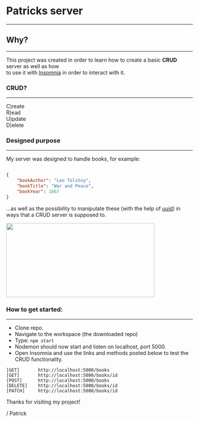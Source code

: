 # Patricks server
---
## Why?  
---
This project was created in order to learn how to create a basic **CRUD** server as well as how    
to use it with [Insomnia](https://insomnia.rest/) in order to interact with it.

### CRUD?  
---
C)reate  
R)ead  
U)pdate  
D)elete

### Designed purpose  
---
My server was designed to handle books, for example: 

```json  

{  
    "bookAuthor": "Leo Tolstoy",
    "bookTitle": "War and Peace",
    "bookYear": 1867
}  

```

...as well as the possibility to manipulate these (with the help of [uuid](https://www.npmjs.com/package/uuid)) in ways that a CRUD server is supposed to.

<img src="https://miro.medium.com/max/1400/1*A-HIbO79ImSNFy8_bkCcLg.jpeg" height="200" width="400"/>  

### How to get started:
---
- Clone repo.
- Navigate to the workspace (the downloaded repo)
- Type: ``` npm start ```
- Nodemon should now start and listen on localhost, port 5000.
- Open Insomnia and use the links and methods posted below to test the CRUD functionality.  
```  
[GET]       http://localhost:5000/books  
[GET]       http://localhost:5000/books/id  
[POST]      http://localhost:5000/books  
[DELETE]    http://localhost:5000/books/id  
[PATCH]     http://localhost:5000/books/id
```

Thanks for visiting my project!

/ Patrick